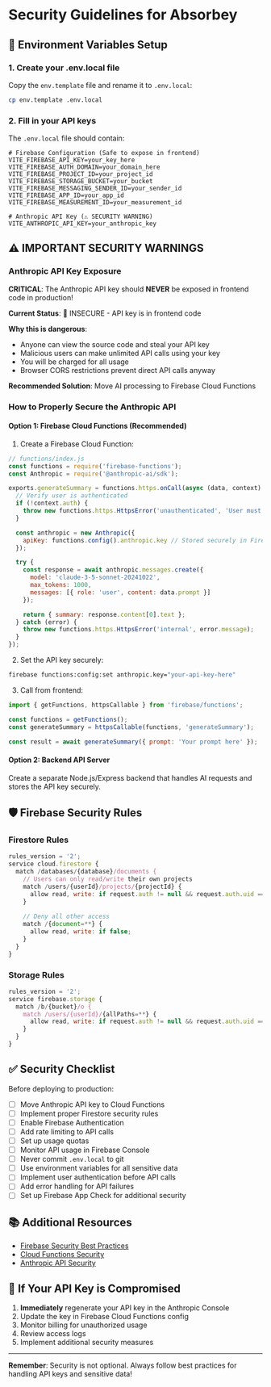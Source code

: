 # Security Guidelines for Absorbey

## 🔐 Environment Variables Setup

### 1. Create your .env.local file

Copy the `env.template` file and rename it to `.env.local`:

```bash
cp env.template .env.local
```

### 2. Fill in your API keys

The `.env.local` file should contain:

```env
# Firebase Configuration (Safe to expose in frontend)
VITE_FIREBASE_API_KEY=your_key_here
VITE_FIREBASE_AUTH_DOMAIN=your_domain_here
VITE_FIREBASE_PROJECT_ID=your_project_id
VITE_FIREBASE_STORAGE_BUCKET=your_bucket
VITE_FIREBASE_MESSAGING_SENDER_ID=your_sender_id
VITE_FIREBASE_APP_ID=your_app_id
VITE_FIREBASE_MEASUREMENT_ID=your_measurement_id

# Anthropic API Key (⚠️ SECURITY WARNING)
VITE_ANTHROPIC_API_KEY=your_anthropic_key
```

## ⚠️ IMPORTANT SECURITY WARNINGS

### Anthropic API Key Exposure

**CRITICAL**: The Anthropic API key should **NEVER** be exposed in frontend code in production!

**Current Status**: 🔴 INSECURE - API key is in frontend code

**Why this is dangerous**:
- Anyone can view the source code and steal your API key
- Malicious users can make unlimited API calls using your key
- You will be charged for all usage
- Browser CORS restrictions prevent direct API calls anyway

**Recommended Solution**: Move AI processing to Firebase Cloud Functions

### How to Properly Secure the Anthropic API

#### Option 1: Firebase Cloud Functions (Recommended)

1. Create a Firebase Cloud Function:

```javascript
// functions/index.js
const functions = require('firebase-functions');
const Anthropic = require('@anthropic-ai/sdk');

exports.generateSummary = functions.https.onCall(async (data, context) => {
  // Verify user is authenticated
  if (!context.auth) {
    throw new functions.https.HttpsError('unauthenticated', 'User must be authenticated');
  }

  const anthropic = new Anthropic({
    apiKey: functions.config().anthropic.key // Stored securely in Firebase
  });

  try {
    const response = await anthropic.messages.create({
      model: 'claude-3-5-sonnet-20241022',
      max_tokens: 1000,
      messages: [{ role: 'user', content: data.prompt }]
    });

    return { summary: response.content[0].text };
  } catch (error) {
    throw new functions.https.HttpsError('internal', error.message);
  }
});
```

2. Set the API key securely:

```bash
firebase functions:config:set anthropic.key="your-api-key-here"
```

3. Call from frontend:

```javascript
import { getFunctions, httpsCallable } from 'firebase/functions';

const functions = getFunctions();
const generateSummary = httpsCallable(functions, 'generateSummary');

const result = await generateSummary({ prompt: 'Your prompt here' });
```

#### Option 2: Backend API Server

Create a separate Node.js/Express backend that handles AI requests and stores the API key securely.

## 🛡️ Firebase Security Rules

### Firestore Rules

```javascript
rules_version = '2';
service cloud.firestore {
  match /databases/{database}/documents {
    // Users can only read/write their own projects
    match /users/{userId}/projects/{projectId} {
      allow read, write: if request.auth != null && request.auth.uid == userId;
    }
    
    // Deny all other access
    match /{document=**} {
      allow read, write: if false;
    }
  }
}
```

### Storage Rules

```javascript
rules_version = '2';
service firebase.storage {
  match /b/{bucket}/o {
    match /users/{userId}/{allPaths=**} {
      allow read, write: if request.auth != null && request.auth.uid == userId;
    }
  }
}
```

## ✅ Security Checklist

Before deploying to production:

- [ ] Move Anthropic API key to Cloud Functions
- [ ] Implement proper Firestore security rules
- [ ] Enable Firebase Authentication
- [ ] Add rate limiting to API calls
- [ ] Set up usage quotas
- [ ] Monitor API usage in Firebase Console
- [ ] Never commit `.env.local` to git
- [ ] Use environment variables for all sensitive data
- [ ] Implement user authentication before API calls
- [ ] Add error handling for API failures
- [ ] Set up Firebase App Check for additional security

## 📚 Additional Resources

- [Firebase Security Best Practices](https://firebase.google.com/docs/rules/basics)
- [Cloud Functions Security](https://firebase.google.com/docs/functions/secure)
- [Anthropic API Security](https://docs.anthropic.com/claude/reference/security)

## 🚨 If Your API Key is Compromised

1. **Immediately** regenerate your API key in the Anthropic Console
2. Update the key in Firebase Cloud Functions config
3. Monitor billing for unauthorized usage
4. Review access logs
5. Implement additional security measures

---

**Remember**: Security is not optional. Always follow best practices for handling API keys and sensitive data!

